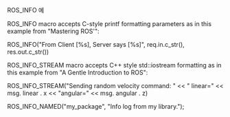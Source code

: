ROS_INFO 예


ROS_INFO macro accepts C-style printf formatting parameters as in this example from "Mastering ROS'":

ROS_INFO("From Client [%s], Server says [%s]", req.in.c_str(), res.out.c_str())

ROS_INFO_STREAM macro accepts C++ style std::iostream formatting as in this example from "A Gentle Introduction to ROS":

ROS_INFO_STREAM("Sending random velocity command: " << " linear=" << msg. linear . x << "angular=" << msg. angular . z)


ROS_INFO_NAMED("my_package", "Info log from my library.");